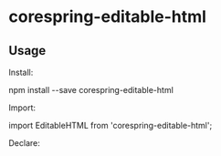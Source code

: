# corespring-editable-html

## Usage

Install:

  npm install --save corespring-editable-html


Import:

  import EditableHTML from 'corespring-editable-html';


Declare:

  <EditableHTML 
    placeholder="Placeholder..."
    onChange={this.htmlChanged.bind(this)} 
    model={this.state.html} />
